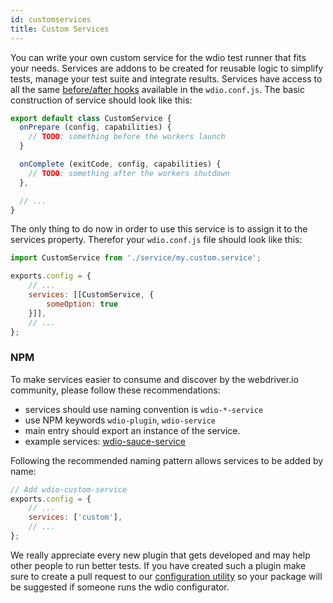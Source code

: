 ```yaml
---
id: customservices
title: Custom Services
---
```


You can write your own custom service for the wdio test runner that fits your needs. Services are addons to be created for reusable logic to simplify tests, manage your test suite and integrate results. Services have access to all the same [before/after hooks](ConfigurationFile.md) available in the `wdio.conf.js`.  The basic construction of service should look like this:

```js
export default class CustomService {
  onPrepare (config, capabilities) {
    // TODO: something before the workers launch
  }

  onComplete (exitCode, config, capabilities) {
    // TODO: something after the workers shutdown
  },

  // ...
}
```

The only thing to do now in order to use this service is to assign it to the services property. Therefor
your `wdio.conf.js` file should look like this:

```js
import CustomService from './service/my.custom.service';

exports.config = {
    // ...
    services: [[CustomService, {
        someOption: true
    }]],
    // ...
};
```

### NPM

To make services easier to consume and discover by the webdriver.io community, please follow these recommendations:

* services should use naming convention is `wdio-*-service`
* use NPM keywords `wdio-plugin`, `wdio-service`
* main entry should export an instance of the service.
* example services: [wdio-sauce-service](https://github.com/webdriverio/webdriverio/tree/master/packages/wdio-sauce-service)

Following the recommended naming pattern allows services to be added by name:

```js
// Add wdio-custom-service
exports.config = {
    // ...
    services: ['custom'],
    // ...
};
```

We really appreciate every new plugin that gets developed and may help other people to run better tests. If you have created such a plugin make sure to create a pull request to our [configuration utility](https://github.com/webdriverio/webdriverio/blob/master/packages/wdio-cli/src/config.js#L20-L34) so your package will be suggested if someone runs the wdio configurator.
